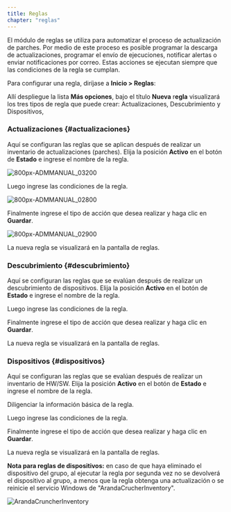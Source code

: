```yaml
---
title: Reglas
chapter: "reglas"
---
```


El módulo de reglas se utiliza para automatizar el proceso de actualización de parches. Por medio de este proceso es posible programar la descarga de actualizaciones, programar el envío de ejecuciones, notificar alertas o enviar notificaciones por correo. Estas acciones se ejecutan siempre que las condiciones de la regla se cumplan.

Para configurar una regla, diríjase a **Inicio &gt; Reglas**:

Allí despliegue la lista **Más opciones**, bajo el título **Nueva** r**egla** visualizará los tres tipos de regla que puede crear: Actualizaciones, Descubrimiento y Dispositivos,

### Actualizaciones {#actualizaciones}

Aquí se configuran las reglas que se aplican después de realizar un inventario de actualizaciones (parches). Elija la posición **Activo** en el botón de **Estado** e ingrese el nombre de la regla.

![800px-ADMMANUAL_03200](C:\Users\jaime.chavarriaga\Documents\Test\export\assets\800px-admmanual03200.png)

Luego ingrese las condiciones de la regla.

![800px-ADMMANUAL_02800](C:\Users\jaime.chavarriaga\Documents\Test\export\assets\800px-admmanual02800.png)

Finalmente ingrese el tipo de acción que desea realizar y haga clic en **Guardar**.

![800px-ADMMANUAL_02900](C:\Users\jaime.chavarriaga\Documents\Test\export\assets\800px-admmanual02900.png)

La nueva regla se visualizará en la pantalla de reglas.

### Descubrimiento {#descubrimiento}

Aquí se configuran las reglas que se evalúan después de realizar un descubrimiento de dispositivos. Elija la posición **Activo** en el botón de **Estado** e ingrese el nombre de la regla.

Luego ingrese las condiciones de la regla.

Finalmente ingrese el tipo de acción que desea realizar y haga clic en **Guardar**.

La nueva regla se visualizará en la pantalla de reglas.

### Dispositivos {#dispositivos}

Aquí se configuran las reglas que se evalúan después de realizar un inventario de HW/SW. Elija la posición **Activo** en el botón de **Estado** e ingrese el nombre de la regla.

Diligenciar la información básica de la regla.

Luego ingrese las condiciones de la regla.

Finalmente ingrese el tipo de acción que desea realizar y haga clic en **Guardar**.

La nueva regla se visualizará en la pantalla de reglas.

**Nota para reglas de dispositivos:** en caso de que haya eliminado el dispositivo del grupo, al ejecutar la regla por segunda vez no se devolverá el dispositivo al grupo, a menos que la regla obtenga una actualización o se reinicie el servicio Windows de &quot;ArandaCrucherInventory&quot;.

![ArandaCruncherInventory](C:\Users\jaime.chavarriaga\Documents\Test\export\assets\arandacruncherinventory.png)
